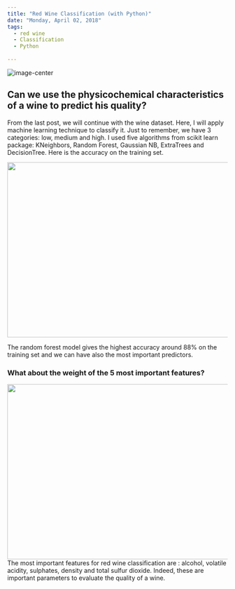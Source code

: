 ```yaml
---
title: "Red Wine Classification (with Python)"
date: "Monday, April 02, 2018"
tags:
  - red wine
  - Classification
  - Python
  
---
```


<p><img src="{{ site.url }}{{ site.baseurl }}/images/vino.jpg" alt="image-center" class="align-center" /></p>    

## Can we use the physicochemical characteristics of a wine to predict his quality?
 
From the last post, we will continue with the wine dataset. Here, I will apply machine learning technique to classify it. Just to remember, we have 3 categories: low, medium and high.
I used five algorithms from scikit learn package: KNeighbors, Random Forest, Gaussian NB, ExtraTrees and DecisionTree. Here is the accuracy on the training set.
 
<img src="{{ site.url }}{{ site.baseurl }}/images/wine/accuracy.png" alt="" width="680" height="400">
        
The random forest model gives the highest accuracy around 88% on the training set and we can have also the most important predictors.    

<h3> What about the weight of the 5 most important features? </h3>        
<img src="{{ site.url }}{{ site.baseurl }}/images/wine/important_feature.png" alt="" width="680" height="400">        
The most important features for red wine classification are : alcohol, volatile acidity, sulphates, density and total sulfur dioxide. Indeed, these are important parameters to evaluate the quality of a wine.
